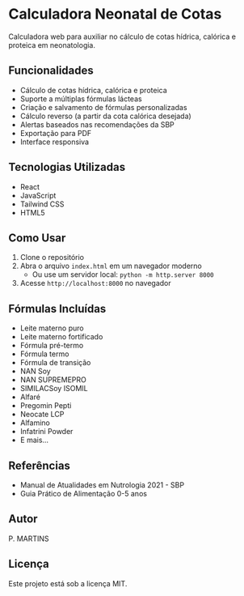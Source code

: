 # Calculadora Neonatal de Cotas

Calculadora web para auxiliar no cálculo de cotas hídrica, calórica e proteica em neonatologia.

## Funcionalidades

- Cálculo de cotas hídrica, calórica e proteica
- Suporte a múltiplas fórmulas lácteas
- Criação e salvamento de fórmulas personalizadas
- Cálculo reverso (a partir da cota calórica desejada)
- Alertas baseados nas recomendações da SBP
- Exportação para PDF
- Interface responsiva

## Tecnologias Utilizadas

- React
- JavaScript
- Tailwind CSS
- HTML5

## Como Usar

1. Clone o repositório
2. Abra o arquivo `index.html` em um navegador moderno
   - Ou use um servidor local: `python -m http.server 8000`
3. Acesse `http://localhost:8000` no navegador

## Fórmulas Incluídas

- Leite materno puro
- Leite materno fortificado
- Fórmula pré-termo
- Fórmula termo
- Fórmula de transição
- NAN Soy
- NAN SUPREMEPRO
- SIMILACSoy ISOMIL
- Alfaré
- Pregomin Pepti
- Neocate LCP
- Alfamino
- Infatrini Powder
- E mais...

## Referências

- Manual de Atualidades em Nutrologia 2021 - SBP
- Guia Prático de Alimentação 0-5 anos

## Autor

P. MARTINS

## Licença

Este projeto está sob a licença MIT. 